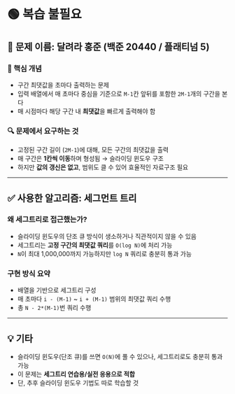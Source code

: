 # 🟢 복습 불필요

## 📌 문제 이름: 달려라 홍준 (백준 20440 / 플래티넘 5)

### 🧠 핵심 개념
- 구간 최댓값을 초마다 출력하는 문제
- 입력 배열에서 매 초마다 중심을 기준으로 `M-1`칸 앞뒤를 포함한 `2M-1`개의 구간을 본다
- 매 시점마다 해당 구간 내 **최댓값**을 빠르게 출력해야 함

### 🔍 문제에서 요구하는 것
- 고정된 구간 길이 (`2M-1`)에 대해, 모든 구간의 최댓값을 출력
- 매 구간은 **1칸씩 이동**하며 형성됨 → 슬라이딩 윈도우 구조
- 하지만 **값의 갱신은 없고**, 범위도 클 수 있어 효율적인 자료구조 필요

---

## ✅ 사용한 알고리즘: 세그먼트 트리

### 왜 세그트리로 접근했는가?
- 슬라이딩 윈도우의 단조 큐 방식이 생소하거나 직관적이지 않을 수 있음
- 세그트리는 **고정 구간의 최댓값 쿼리**를 `O(log N)`에 처리 가능
- `N`이 최대 1,000,000까지 가능하지만 `log N` 쿼리로 충분히 통과 가능

### 구현 방식 요약
- 배열을 기반으로 세그트리 구성
- 매 초마다 `i - (M-1)` ~ `i + (M-1)` 범위의 최댓값 쿼리 수행
- 총 `N - 2*(M-1)`번 쿼리 수행

---

## 💡 기타
- 슬라이딩 윈도우(단조 큐)를 쓰면 `O(N)`에 풀 수 있으나, 세그트리로도 충분히 통과 가능
- 이 문제는 **세그트리 연습용/실전 응용으로 적합**
- 단, 추후 슬라이딩 윈도우 기법도 따로 학습할 것
